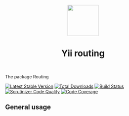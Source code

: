 <p align="center">
    <a href="https://github.com/yiistack" target="_blank">
        <img src="https://github.com/yiistack.png" height="100px">
    </a>
    <h1 align="center">Yii routing</h1>
    <br>
</p>

The package Routing

[![Latest Stable Version](https://poser.pugx.org/yiistack/routing/v/stable.png)](https://packagist.org/packages/yiistack/routing)
[![Total Downloads](https://poser.pugx.org/yiistack/routing/downloads.png)](https://packagist.org/packages/yiistack/routing)
[![Build Status](https://travis-ci.com/yiistack/routing.svg?branch=master)](https://travis-ci.com/yiistack/routing)
[![Scrutinizer Code Quality](https://scrutinizer-ci.com/g/yiistack/routing/badges/quality-score.png?b=master)](https://scrutinizer-ci.com/g/yiistack/routing/?branch=master)
[![Code Coverage](https://scrutinizer-ci.com/g/yiistack/routing/badges/coverage.png?b=master)](https://scrutinizer-ci.com/g/yiistack/routing/?branch=master)

## General usage

